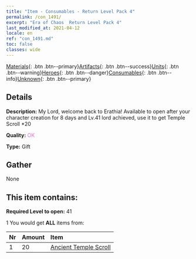 ```yaml
---
title: "Item - Consumables - Return Level Pack 4"
permalink: /con_1491/
excerpt: "Era of Chaos  Return Level Pack 4"
last_modified_at: 2021-04-12
locale: en
ref: "con_1491.md"
toc: false
classes: wide
---
```

 [Materials](/){: .btn .btn--primary}[Artifacts](/Artifacts/){: .btn .btn--success}[Units](/Units/){: .btn .btn--warning}[Heroes](/Heroes/){: .btn .btn--danger}[Consumables](/Consumables/){: .btn .btn--info}[Unknown](/Unknown/){: .btn .btn--primary}

## Details
 **Description:** My Lord, welcome back to Erathia! Available to open after your character creation for 8 days and Lv.41 lord achieved, use it to get Temple Scroll *20

 **Quality:** <span style="color: #DA70D6">OK</span>

 **Type:** Gift

## Gather

  None

## This item contains:

 **Required Level to open:** 41

 1 You would get **ALL** items  from:

  | Nr | Amount |     Item    |
  |:---|:-------|:------------|
  | 1 | 20 | [Ancient Temple Scroll](/Items/con_697/) | 

